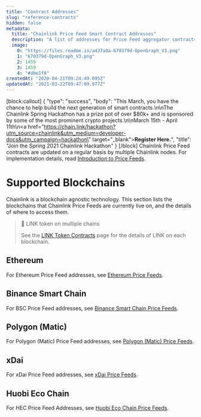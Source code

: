 ```yaml
---
title: "Contract Addresses"
slug: "reference-contracts"
hidden: false
metadata: 
  title: "Chainlink Price Feed Smart Contract Addresses"
  description: "A list of addresses for Price Feed aggregator contracts on supported networks."
  image: 
    0: "https://files.readme.io/a437a0a-670379d-OpenGraph_V3.png"
    1: "670379d-OpenGraph_V3.png"
    2: 1459
    3: 1459
    4: "#dbe1f8"
createdAt: "2020-04-21T09:24:49.095Z"
updatedAt: "2021-03-22T09:47:09.977Z"
---
```

[block:callout]
{
  "type": "success",
  "body": "This March, you have the chance to help build the next generation of smart contracts.\n\nThe Chainlink Spring Hackathon has a prize pot of over $80k+ and is sponsored by some of the most prominent crypto projects.\n\nMarch 15th - April 11th\n<a href=\"https://chain.link/hackathon?utm_source=chainlink&utm_medium=developer-docs&utm_campaign=hackathon\" target=\"_blank\"><b>Register Here.</b></a>",
  "title": "Join the Spring 2021 Chainlink Hackathon"
}
[/block]
Chainlink Price Feed contracts are updated on a regular basis by multiple Chainlink nodes. For implementation details, read [Introduction to Price Feeds](doc:using-chainlink-reference-contracts).

# Supported Blockchains

Chainlink is a blockchain agnostic technology. This section lists the blockchains that Chainlink Price Feeds are currently live on, and the details of where to access them.

> 📘 LINK token on multiple chains
>
> See the [LINK Token Contracts](doc:link-token-contracts) page for the details of LINK on each blockchain.

## Ethereum

For Ethereum Price Feed addresses, see [Ethereum Price Feeds](doc:ethereum-addresses).

## Binance Smart Chain

For BSC Price Feed addresses, see [Binance Smart Chain Price Feeds](doc:binance-smart-chain-addresses).

## Polygon (Matic)

For Polygon (Matic) Price Feed addresses, see [Polygon (Matic) Price Feeds](doc:matic-addresses).

## xDai

For xDai Price Feed addresses, see [xDai Price Feeds](doc:xdai-price-feeds).

## Huobi Eco Chain

For HEC Price Feed Addresses, see [Huobi Eco Chain Price Feeds](doc:huobi-eco-chain-price-feeds).